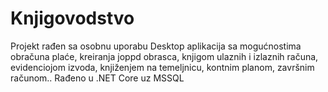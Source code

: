 # Knjigovodstvo
Projekt rađen sa osobnu uporabu
Desktop aplikacija sa mogućnostima obračuna plaće, kreiranja joppd obrasca, knjigom ulaznih i izlaznih računa, evidenciojom izvoda, knjiženjem na temeljnicu, kontnim planom, završnim računom..
Rađeno u .NET Core uz MSSQL
